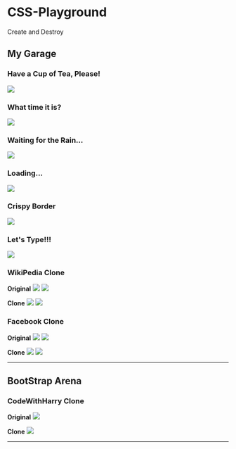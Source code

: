 # CSS-Playground
Create and Destroy

## My Garage

### Have a Cup of Tea, Please!
![](./public/GIF/Cup%20of%20Tea.gif)

### What time it is?
![](./public/GIF/Clock.gif)

### Waiting for the Rain...
![](public/Images/Water_Drop.png)

### Loading...
![](public/GIF/Spinner.gif)

### Crispy Border
![](public/GIF/Moving%20Border.gif)

### Let's Type!!!
![](public/GIF/Typing.gif)

### WikiPedia Clone

**Original**
![](public/Images/Original.png)
![](public/GIF/Original2.gif)

**Clone**
![](public/Images/Clone.png)
![](public/GIF/Clone2.gif)

### Facebook Clone

**Original**
![](public/GIF/Original3.gif)
![](public/GIF/Original4.gif)

**Clone**
![](public/GIF/Clone3.gif)
![](public/GIF/Clone4.gif)

---

## BootStrap Arena

### CodeWithHarry Clone

**Original**
![](./public/GIF/Original.gif)

**Clone**
![](./public/GIF/Clone.gif)

---